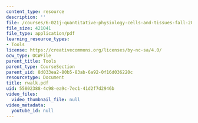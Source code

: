 ```yaml
---
content_type: resource
description: ''
file: /courses/6-021j-quantitative-physiology-cells-and-tissues-fall-2004/558023884c98ea9c7ec141d2f7d2946b_rwalk.pdf
file_size: 421041
file_type: application/pdf
learning_resource_types:
- Tools
license: https://creativecommons.org/licenses/by-nc-sa/4.0/
ocw_type: OCWFile
parent_title: Tools
parent_type: CourseSection
parent_uid: 8d033ea2-80b5-83ab-6a92-0f16d036220c
resourcetype: Document
title: rwalk.pdf
uid: 55802388-4c98-ea9c-7ec1-41d2f7d2946b
video_files:
  video_thumbnail_file: null
video_metadata:
  youtube_id: null
---
```

